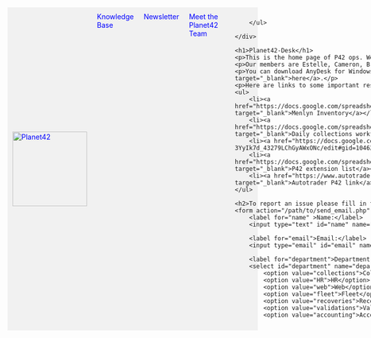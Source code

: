 <!DOCTYPE html>
<html>
<head>
	<title>Planet42-Desk</title>

</head>
<style>
	body {
		background-image: url("https://wallpapers.com/images/hd/white-full-screen-with-stripes-k6sqdizwumrl3y8h.jpg");
		background-size: cover;
		background-repeat: no-repeat;
	}

	body {
	  font-family: Calibri, sans-serif;
	  color: blue;
	  
	}

	.header {
	  display: flex;
	  justify-content: space-between;
	  align-items: center;
	  padding: 10px;
	  background-color: #f1f1f1;
	}

	.header img {
	  max-width: 100%;
	  height: auto;
	}

	.header ul {
	  list-style-type: none;
	  margin: 0;
	  padding: 0;
	  display: flex;
	}

	.header li {
	  margin-left: 20px;
	}

	.header a {
	  text-decoration: none;
	  color: blue;
	}
	
</style>

<body>
	<div class="header">
		<a href="https://www.planet42.com">
			<img src="https://verdant-cap.com/wp-content/uploads/2022/01/Planet42.png" alt="Planet42" width="150">
		</a>
		<ul>
			<li><a href="#">Knowledge Base</a></li>
			<li><a href="#">Newsletter</a></li>
			<li><a href="file:///C:/Users/LungaSoldatPlanet42/Desktop/Planet42-Desk/meet-the-team.html">Meet the Planet42 Team</a></li>
			

		</ul>

	</div>

	<h1>Planet42-Desk</h1>
	<p>This is the home page of P42 ops. We try to fix where we can.</p>
	<p>Our members are Estelle, Cameron, Bridget, Lunga and Nate.</p>
	<p>You can download AnyDesk for Windows from <a href="https://anydesk.com/en/downloads/windows" target="_blank">here</a>.</p>
	<p>Here are links to some important resources:</p>
	<ul>
        <li><a href="https://docs.google.com/spreadsheets/d/1uylfFSd1Nx3ooCmSrnQT5dJyLz6_9mhhuc9z0q0cLzQ/edit#gid=0" target="_blank">Menlyn Inventory</a></li>
		<li><a href="https://docs.google.com/spreadsheets/d/1uylfFSd1Nx3ooCmSrnQT5dJyLz6_9mhhuc9z0q0cLzQ/edit#gid=0" target="_blank">Daily collections workflow</a></li>
		<li><a href="https://docs.google.com/spreadsheets/d/11JIg5epVd-qmEYzbhg-3YyIk7d_43279LChGyAWxONc/edit#gid=1046278510" target="_blank">Planet42 leave sheet</a></li>
		<li><a href="https://docs.google.com/spreadsheets/d/1piSyaKLqdqPR1stfiHbEGY_w3hU7IkKAVsdMldBzU5E/edit#gid=0" target="_blank">P42 extension list</a></li>
		<li><a href="https://www.autotrader.co.za/dealer/planet42/70688?category=Cars" target="_blank">Autotrader P42 link</a></li>
	</ul>

	<h2>To report an issue please fill in the below</h2>
	<form action="/path/to/send_email.php" method="POST">
		<label for="name" >Name:</label>
		<input type="text" id="name" name="name" required><br>

		<label for="email">Email:</label>
		<input type="email" id="email" name="email" required><br>

		<label for="department">Department:</label>
		<select id="department" name="department">
			<option value="collections">Collections</option>
			<option value="HR">HR</option>
			<option value="web">Web</option>
			<option value="fleet">Fleet</option>
			<option value="recoveries">Recoveries</option>
			<option value="validations">Validations</option>
			<option value="accounting">Accounting</
option>
		</select><br>
	  
		<label for="priority">Priority:</label>
		<select id="priority" name="priority">
		  <option value="Urgent">Urgent</option>
		  <option value="High">High</option>
		  <option value="Medium">Medium</option>
		  <option value="Low">Low</option>
		</select><br>
	  
		<label for="issue-type">Issue Type:</label>
		<select id="issue-type" name="issue-type">
		  <option value="SwordFish">SwordFish</option>
		  <option value="YellowMessenger">YellowMessenger</option>
		  <option value="Buzzbox">Buzzbox</option>
		  <option value="Microsip">Microsip</option>
		  <option value="ASANA">ASANA</option>
		  <option value="Hardware issue">Hardware issue</option>
		  <option value="Any other system issue">Any other system issue</option>
		</select><br>
	  
		<label for="subject">Subject:</label>
		<input type="text" id="subject" name="subject" required><br>
	  
		<label for="message">Message:</label><br>
		<textarea id="message" name="message" rows="5" cols="30" required></textarea><br>
	  
		<input type="hidden" name="to_email" value="Lunga@planet42.com">
		<input type="submit" value="Submit">
	  </form>
	  
	
	<p> Built by Lunga</p>
	

</body>
</html>
